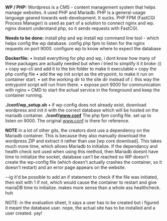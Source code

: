 **WP / PHP:**
	Wordpress is a CMS - content management system that helps manage websites. it used PHP and Mariadb.
	PHP is a general-usage language geared towards web development. It sucks.
	PHP FPM (FastCGI Process Manager) is used as part of a solution to connect nginx and wp. nginx doesnt understand php, so it sends requests with FastCGI.

**Needs to be done:**
	install php and wp
	install wp command line tool - which helps config the wp database.
	config php fpm to listen for the nginx requests on port 9000.
	configure wp to know where to expect the database


**Dockerfile:**
	• Install everything for php and wp, i dont know how many of these packages are actually needed but when i tried to simplify it it broke :))
	• copy wp-cli and add it to the bin folder to make it executable
	• copy the php config file
	• add the wp init script as the etrypoint, to make it run on container start.
	• set the working dir to the site dir instead of /. this way the entrypoint script will run from there.
	• expose port 9000 for communication with nginx
	• CMD to start the actual service in the foreground and keep the container running.


**./conf/wp_setup.sh**
	• if wp-config does not already exist, download wordpress and init it with the correct database which will be hosted on the mariadb container.
**./conf/www.conf**
	The php fpm config file. set up to listen on 9000. The original www.conf is there for reference.


**NOTE**
in a lot of other gits, the creators dont use a dependency on the Mariadb container.
This is because they also manually download the wordpress ZIP and extract it rather than use [wp core download]. This takes much more time, which allows Mariadb to initialize.
If the dependancy and health check isnt used when using this method, then
	Mariadb doesnt have time to initialize the socket,
	database can't be reached
	so WP doesn't create the wp-config file (which doesn't actually crashes the container, so it doesn't restart)
	and an error page appears on the website.

--ig it'd be possible to add an if statement to check if the file was initiated, then exit with 1 if not, which would cause the container to restart and give mariaDB time to initialize. makes more sense than a whole ass healthcheck. huh

NOTE: in the evaluation sheet, it says a user has to be created but i figured it meant the database user. nope, the actual site has to be installed and a user created. yay!